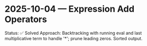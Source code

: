 # 2025-10-04 — Expression Add Operators

Status: ✅ Solved
Approach: Backtracking with running eval and last multiplicative term to handle '*'; prune leading zeros. Sorted output.
